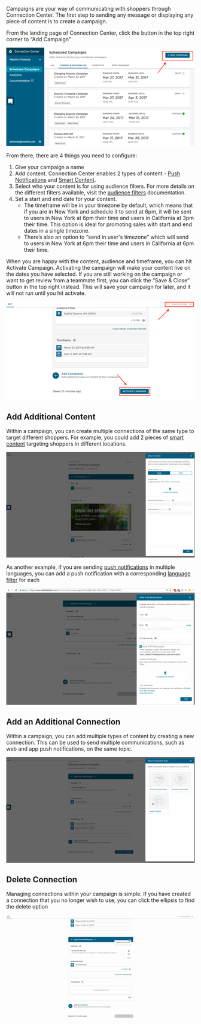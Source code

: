 Campaigns are your way of communicating with shoppers through Connection Center. The first step to sending any message or displaying any piece of content is to create a campaign.

From the landing page of Connection Center, click the button in the top right corner to “Add Campaign”

![Add Campaign](images/addcampaign.png)

From there, there are 4 things you need to configure:

1.  Give your campaign a name
2.  Add content. Connection Center enables 2 types of content - [Push Notifications](../../push-notifications/introduction) and [Smart Content](../../smart-content/overview).
3.  Select who your content is for using audience filters. For more details on the different filters available, visit the [audience filters](../../audience-filters/introduction) documentation.
4.  Set a start and end date for your content.
	*   The timeframe will be in your timezone by default, which means that if you are in New York and schedule it to send at 6pm, it will be sent to users in New York at 6pm their time and users in California at 3pm their time. This option is ideal for promoting sales with start and end dates in a single timezone.
	*   There’s also an option to “send in user's timezone” which will send to users in New York at 6pm their time and users in California at 6pm their time.

When you are happy with the content, audience and timeframe, you can hit Activate Campaign. Activating the campaign will make your content live on the dates you have selected. If you are still working on the campaign or want to get review from a teammate first, you can click the “Save & Close” button in the top right instead. This will save your campaign for later, and it will not run until you hit activate.

![Activate or Save Campaign](images/activateorsave.png)

## Add Additional Content

Within a campaign, you can create multiple connections of the same type to target different shoppers. For example, you could add 2 pieces of [smart content](../../smart-content/overview) targeting shoppers in different locations.

![Add Content](images/mc-add-content.gif)

As another example, if you are sending [push notifications](../../push-notifications/introduction) in multiple languages, you can add a push notification with a corresponding [language filter](../../audience-filters/introduction) for each

![Add Language Content](images/mc-language.gif)


## Add an Additional Connection

Within a campaign, you can add multiple types of content by creating a new connection. This can be used to send multiple communications, such as web and app push notifications, on the same topic.

![Add Connection](images/mc-add-connection.gif)

## Delete Connection

Managing connections within your campaign is simple. If you have created a connection that you no longer wish to use, you can click the ellipsis to find the delete option

![Delete Connection](images/mc-delete.gif)
